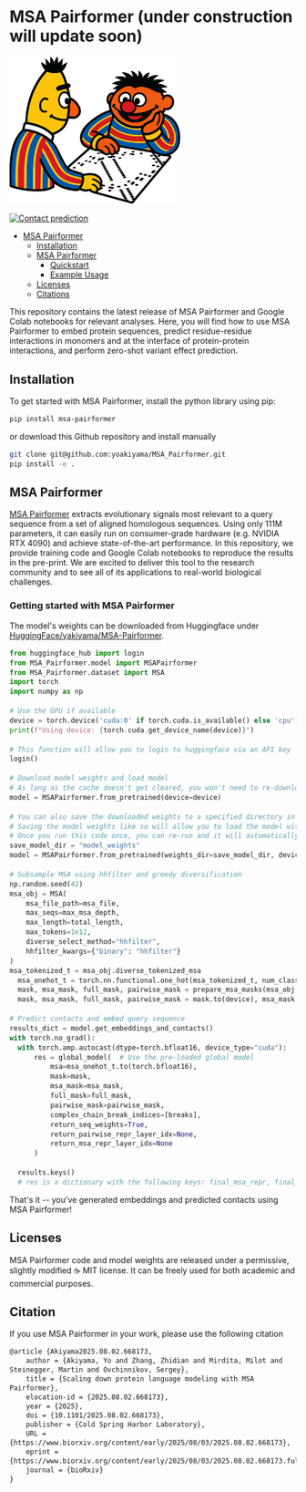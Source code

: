 # MSA Pairformer (under construction will update soon)
<!-- ![Logo](msa_pairformer_logo.png) -->
<div align="left">
  <img src="msa_pairformer_logo.png" width="300" alt="Neural Network Logo">
</div>

[![Contact prediction](https://colab.research.google.com/assets/colab-badge.svg)](https://colab.research.google.com/github/yoakiyama/MSA_Pairformer/blob/main/MSA_Pairformer_with_MMseqs2.ipynb/)

- [MSA Pairformer](#MSA-Pairformer)
  - [Installation ](#installation-)
  - [MSA Pairformer](#MSA-Pairformer--)
    - [Quickstart ](#quickstart--)
    - [Example Usage](#example-usage--)
  - [Licenses  ](#licenses--)
  - [Citations  ](#citations--)

This repository contains the latest release of MSA Pairformer and Google Colab notebooks for relevant analyses. Here, you will find how to use MSA Pairformer to embed protein sequences, predict residue-residue interactions in monomers and at the interface of protein-protein interactions, and perform zero-shot variant effect prediction.

## Installation <a name="installation"></a>

To get started with MSA Pairformer, install the python library using pip:

```bash
pip install msa-pairformer
```

or download this Github repository and install manually
```bash
git clone git@github.com:yoakiyama/MSA_Pairformer.git
pip install -e .
```

## MSA Pairformer <a name="MSA-Pairformer"></a>

[MSA Pairformer](https://arxiv.org/) extracts evolutionary signals most relevant to a query sequence from a set of aligned homologous sequences. Using only 111M parameters, it can easily run on consumer-grade hardware (e.g. NVIDIA RTX 4090) and achieve state-of-the-art performance. In this repository, we provide training code and Google Colab notebooks to reproduce the results in the pre-print. We are excited to deliver this tool to the research community and to see all of its applications to real-world biological challenges.

### Getting started with MSA Pairformer <a name="getting-started"></a>
The model's weights can be downloaded from Huggingface under [HuggingFace/yakiyama/MSA-Pairformer](https://huggingface.co/yakiyama/MSA-Pairformer/).
```py
from huggingface_hub import login
from MSA_Pairformer.model import MSAPairformer
from MSA_Pairformer.dataset import MSA
import torch
import numpy as np

# Use the GPU if available
device = torch.device('cuda:0' if torch.cuda.is_available() else 'cpu')
print(f"Using device: {torch.cuda.get_device_name(device)}")

# This function will allow you to login to huggingface via an API key
login()

# Download model weights and load model
# As long as the cache doesn't get cleared, you won't need to re-download the weights whenever you re-run this
model = MSAPairformer.from_pretrained(device=device)

# You can also save the downloaded weights to a specified directory in your filesystem.
# Saving the model weights like so will allow you to load the model without re-downloading if your cache gets cleared.
# Once you run this code once, you can re-run and it will automatically load the weights
save_model_dir = "model_weights"
model = MSAPairformer.from_pretrained(weights_dir=save_model_dir, device=device)

# Subsample MSA using hhfilter and greedy diversification
np.random.seed(42)
msa_obj = MSA(
    msa_file_path=msa_file,
    max_seqs=max_msa_depth,
    max_length=total_length,
    max_tokens=1e12,
    diverse_select_method="hhfilter",
    hhfilter_kwargs={"binary": "hhfilter"}
)
msa_tokenized_t = msa_obj.diverse_tokenized_msa
  msa_onehot_t = torch.nn.functional.one_hot(msa_tokenized_t, num_classes=len(aa2tok_d)).unsqueeze(0).float().to(device)
  mask, msa_mask, full_mask, pairwise_mask = prepare_msa_masks(msa_obj.diverse_tokenized_msa.unsqueeze(0))
  mask, msa_mask, full_mask, pairwise_mask = mask.to(device), msa_mask.to(device), full_mask.to(device), pairwise_mask.to(device)
  
# Predict contacts and embed query sequence
results_dict = model.get_embeddings_and_contacts()
with torch.no_grad():
  with torch.amp.autocast(dtype=torch.bfloat16, device_type="cuda"):
      res = global_model(  # Use the pre-loaded global model
          msa=msa_onehot_t.to(torch.bfloat16),
          mask=mask,
          msa_mask=msa_mask,
          full_mask=full_mask,
          pairwise_mask=pairwise_mask,
          complex_chain_break_indices=[breaks],
          return_seq_weights=True,
          return_pairwise_repr_layer_idx=None,
          return_msa_repr_layer_idx=None
      )

  results.keys()
  # res is a dictionary with the following keys: final_msa_repr, final_pairwise_repr, msa_repr_d, pairwise_repr_d, seq_weights_list_d, logits, contacts, total_length, max_msa_depth, weight_scale


```

That's it -- you've generated embeddings and predicted contacts using MSA Pairformer!

## Licenses <a name="licenses"></a>

MSA Pairformer code and model weights are released under a permissive, slightly modified ☕️ MIT license. It can be freely used for both academic and commercial purposes.

## Citation <a name="citation"></a>
If you use MSA Pairformer in your work, please use the following citation
```
@article {Akiyama2025.08.02.668173,
	author = {Akiyama, Yo and Zhang, Zhidian and Mirdita, Milot and Steinegger, Martin and Ovchinnikov, Sergey},
	title = {Scaling down protein language modeling with MSA Pairformer},
	elocation-id = {2025.08.02.668173},
	year = {2025},
	doi = {10.1101/2025.08.02.668173},
	publisher = {Cold Spring Harbor Laboratory},
	URL = {https://www.biorxiv.org/content/early/2025/08/03/2025.08.02.668173},
	eprint = {https://www.biorxiv.org/content/early/2025/08/03/2025.08.02.668173.full.pdf},
	journal = {bioRxiv}
}

```
